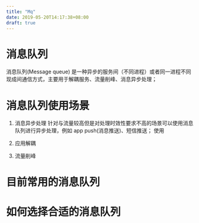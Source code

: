 ```yaml
---
title: "Mq"
date: 2019-05-20T14:17:38+08:00
draft: true
---
```


# 消息队列
消息队列(Message queue) 是一种异步的服务间（不同进程）或者同一进程不同现成间通信方式，主要用于解耦服务、流量削峰、消息异步处理；

# 消息队列使用场景
1. 消息异步处理
    针对与流量较高但是对处理时效性要求不高的场景可以使用消息队列进行异步处理，例如 app push(消息推送)、短信推送；
    使用   
    
2. 应用解耦

3. 流量削峰



# 目前常用的消息队列



# 如何选择合适的消息队列
